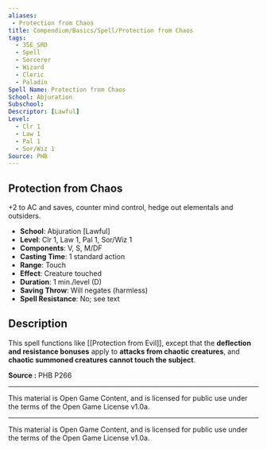 ```yaml
---
aliases:
 - Protection from Chaos
title: Compendium/Basics/Spell/Protection from Chaos
tags:  
  - 35E_SRD  
  - Spell  
  - Sorcerer  
  - Wizard  
  - Cleric  
  - Paladin  
Spell Name: Protection from Chaos
School: Abjuration  
Subschool:  
Descriptor: [Lawful]  
Level:  
  - Clr 1  
  - Law 1  
  - Pal 1  
  - Sor/Wiz 1  
Source: PHB
---
```


## Protection from Chaos

+2 to AC and saves, counter mind control, hedge out elementals and outsiders.

- **School**: Abjuration [Lawful]  
- **Level**: Clr 1, Law 1, Pal 1, Sor/Wiz 1  
- **Components**: V, S, M/DF  
- **Casting Time**: 1 standard action  
- **Range**: Touch  
- **Effect**: Creature touched  
- **Duration**: 1 min./level (D)  
- **Saving Throw**: Will negates (harmless)  
- **Spell Resistance**: No; see text  

## Description

This spell functions like [[Protection from Evil]], except that the **deflection and resistance bonuses** apply to **attacks from chaotic creatures**, and **chaotic summoned creatures cannot touch the subject**.

**Source :** PHB P266

---

This material is Open Game Content, and is licensed for public use under  
the terms of the Open Game License v1.0a.

---

This material is Open Game Content, and is licensed for public use under the terms of the Open Game License v1.0a.
